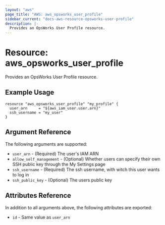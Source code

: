 ```yaml
---
layout: "aws"
page_title: "AWS: aws_opsworks_user_profile"
sidebar_current: "docs-aws-resource-opsworks-user-profile"
description: |-
  Provides an OpsWorks User Profile resource.
---
```


# Resource: aws_opsworks_user_profile

Provides an OpsWorks User Profile resource.

## Example Usage

```hcl
resource "aws_opsworks_user_profile" "my_profile" {
  user_arn     = "${aws_iam_user.user.arn}"
  ssh_username = "my_user"
}
```

## Argument Reference

The following arguments are supported:

* `user_arn` - (Required) The user's IAM ARN
* `allow_self_management` - (Optional) Whether users can specify their own SSH public key through the My Settings page
* `ssh_username` - (Required) The ssh username, with witch this user wants to log in
* `ssh_public_key` - (Optional) The users public key

## Attributes Reference

In addition to all arguments above, the following attributes are exported:

* `id` - Same value as `user_arn`
